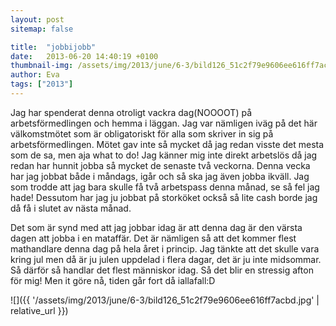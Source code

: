 ```yaml
---
layout: post
sitemap: false

title:  "jobbijobb"
date:   2013-06-20 14:40:19 +0100
thumbnail-img: /assets/img/2013/june/6-3/bild126_51c2f79e9606ee616ff7acbd.jpg
author: Eva
tags: ["2013"]
---
```


Jag har spenderat denna otroligt vackra dag(NOOOOT) på arbetsförmedlingen och hemma i läggan. Jag var nämligen iväg på det här välkomstmötet som är obligatoriskt för alla som skriver in sig på arbetsförmedlingen. Mötet gav inte så mycket då jag redan visste det mesta som de sa, men aja what to do! Jag känner mig inte direkt arbetslös då jag redan har hunnit jobba så mycket de senaste två veckorna. Denna vecka har jag jobbat både i måndags, igår och så ska jag även jobba ikväll. Jag som trodde att jag bara skulle få två arbetspass denna månad, se så fel jag hade! Dessutom har jag ju jobbat på storköket också så lite cash borde jag då få i slutet av nästa månad. 

Det som är synd med att jag jobbar idag är att denna dag är den värsta dagen att jobba i en mataffär. Det är nämligen så att det kommer flest mathandlare denna dag på hela året i princip. Jag tänkte att det skulle vara kring jul men då är ju julen uppdelad i flera dagar, det är ju inte midsommar. Så därför så handlar det flest människor idag. Så det blir en stressig afton för mig! Men it göre nå, tiden går fort då iallafall:D

![]({{ '/assets/img/2013/june/6-3/bild126_51c2f79e9606ee616ff7acbd.jpg'  | relative_url }})

